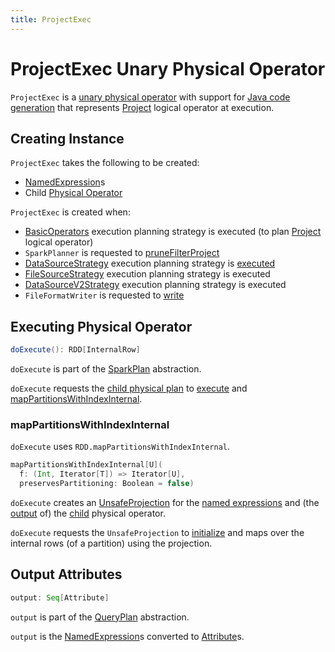 ```yaml
---
title: ProjectExec
---
```


# ProjectExec Unary Physical Operator

`ProjectExec` is a [unary physical operator](UnaryExecNode.md) with support for [Java code generation](CodegenSupport.md) that represents [Project](../logical-operators/Project.md) logical operator at execution.

## Creating Instance

`ProjectExec` takes the following to be created:

* <span id="projectList"> [NamedExpression](../expressions/NamedExpression.md)s
* <span id="child"> Child [Physical Operator](SparkPlan.md)

`ProjectExec` is created when:

* [BasicOperators](../execution-planning-strategies/BasicOperators.md) execution planning strategy is executed (to plan [Project](../logical-operators/Project.md) logical operator)
* `SparkPlanner` is requested to [pruneFilterProject](../SparkPlanner.md#pruneFilterProject)
* [DataSourceStrategy](../execution-planning-strategies/DataSourceStrategy.md) execution planning strategy is [executed](../execution-planning-strategies/DataSourceStrategy.md#pruneFilterProjectRaw)
* [FileSourceStrategy](../execution-planning-strategies/FileSourceStrategy.md) execution planning strategy is executed
* [DataSourceV2Strategy](../execution-planning-strategies/DataSourceV2Strategy.md) execution planning strategy is executed
* `FileFormatWriter` is requested to [write](../files/FileFormatWriter.md#write)

## <span id="doExecute"> Executing Physical Operator

```scala
doExecute(): RDD[InternalRow]
```

`doExecute` is part of the [SparkPlan](SparkPlan.md#doExecute) abstraction.

`doExecute` requests the [child physical plan](#child) to [execute](SparkPlan.md#execute) and [mapPartitionsWithIndexInternal](#doExecute-mapPartitionsWithIndexInternal).

### <span id="doExecute-mapPartitionsWithIndexInternal"> mapPartitionsWithIndexInternal

`doExecute` uses `RDD.mapPartitionsWithIndexInternal`.

```scala
mapPartitionsWithIndexInternal[U](
  f: (Int, Iterator[T]) => Iterator[U],
  preservesPartitioning: Boolean = false)
```

`doExecute` creates an [UnsafeProjection](../expressions/UnsafeProjection.md#create) for the [named expressions](#projectList) and (the [output](../catalyst/QueryPlan.md#output) of) the [child](#child) physical operator.

`doExecute` requests the `UnsafeProjection` to [initialize](../expressions/Projection.md#initialize) and maps over the internal rows (of a partition) using the projection.

## <span id="output"> Output Attributes

```scala
output: Seq[Attribute]
```

`output` is part of the [QueryPlan](../catalyst/QueryPlan.md#output) abstraction.

`output` is the [NamedExpression](#projectList)s converted to [Attribute](../expressions/NamedExpression.md#toAttribute)s.
